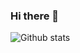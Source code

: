 ### Hi there 👋
![Github stats](https://github-readme-stats.vercel.app/api?username=mohammad-mahdi-dev&theme=radical&show_icons=true&count_private=true)

<!--
**mohammad-mahdi-dev/mohammad-mahdi-dev** is a ✨ _special_ ✨ repository because its `README.md` (this file) appears on your GitHub profile.

Here are some ideas to get you started:

- 🔭 I’m currently working on ...
- 🌱 I’m currently learning ...
- 👯 I’m looking to collaborate on ...
- 🤔 I’m looking for help with ...
- 💬 Ask me about ...
- 📫 How to reach me: ...
- 😄 Pronouns: ...
- ⚡ Fun fact: ...
-->
